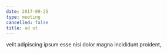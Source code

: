 ```yaml
---
date: 2017-09-25
type: meeting
cancelled: false
title: ad ut
---
```

velit adipiscing ipsum esse nisi dolor magna incididunt proident,